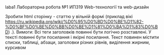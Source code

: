 laba1
Лабораторна робота №1 ИПЗ19 Web-технології та web-дизайн

Зробити html сторінку - статтю у вільній формі (приклад вікі https://ru.wikipedia.org/wiki/%D0%95%D0%BD%D0%BE%D1%82-%D0%BF%D0%BE%D0%BB%D0%BE%D1%81%D0%BA%D1%83%D0%BD) .). 
Вимоги: 
Всі теги заголовків повинні бути логічно розставлені. 
У тексті повинні бути посилання і якірні посилання. 
Текст повинен містити списки, таблиці, абзаци, заголовки різних рівнів, виділення жирним, курсивом
